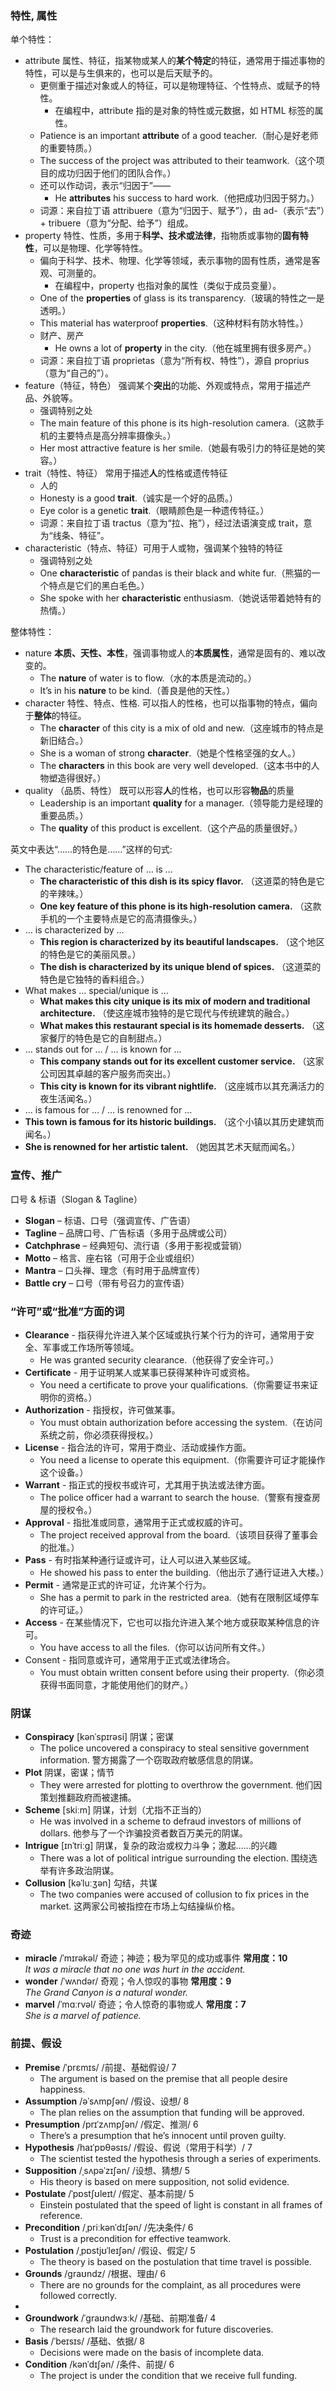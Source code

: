 ### 特性, 属性

单个特性：
- attribute 属性、特征，指某物或某人的**某个特定**的特征，通常用于描述事物的特性，可以是与生俱来的，也可以是后天赋予的。  
  - 更侧重于描述对象或人的特征，可以是物理特征、个性特点、或赋予的特性。
    - 在编程中，attribute 指的是对象的特性或元数据，如 HTML 标签的属性。
  - Patience is an important **attribute** of a good teacher.（耐心是好老师的重要特质。）  
  - The success of the project was attributed to their teamwork.（这个项目的成功归因于他们的团队合作。）  
  - 还可以作动词，表示“归因于”——  
     - He **attributes** his success to hard work.（他把成功归因于努力。）  
  - 词源：来自拉丁语 attribuere（意为“归因于、赋予”），由 ad-（表示“去”）+ tribuere（意为“分配、给予”）组成。
- property 特性、性质，多用于**科学、技术或法律**，指物质或事物的**固有特性**，可以是物理、化学等特性。  
  - 偏向于科学、技术、物理、化学等领域，表示事物的固有性质，通常是客观、可测量的。
    - 在编程中，property 也指对象的属性（类似于成员变量）。
  - One of the **properties** of glass is its transparency.（玻璃的特性之一是透明。）  
  - This material has waterproof **properties**.（这种材料有防水特性。） 
  - 财产、房产
    - He owns a lot of **property** in the city.（他在城里拥有很多房产。）
  - 词源：来自拉丁语 proprietas（意为“所有权、特性”），源自 proprius（意为“自己的”）。
- feature（特征，特色） 强调某个**突出**的功能、外观或特点，常用于描述产品、外貌等。
  - 强调特别之处
  - The main feature of this phone is its high-resolution camera.（这款手机的主要特点是高分辨率摄像头。）
  - Her most attractive feature is her smile.（她最有吸引力的特征是她的笑容。）
- trait（特性、特征） 常用于描述**人**的性格或遗传特征  
  - 人的
  - Honesty is a good **trait**.（诚实是一个好的品质。）  
  - Eye color is a genetic **trait**.（眼睛颜色是一种遗传特征。）  
  - 词源：来自拉丁语 tractus（意为“拉、拖”），经过法语演变成 trait，意为“线条、特征”。
- characteristic（特点、特征）可用于人或物，强调某个独特的特征  
  - 强调特别之处
  - One **characteristic** of pandas is their black and white fur.（熊猫的一个特点是它们的黑白毛色。）  
  - She spoke with her **characteristic** enthusiasm.（她说话带着她特有的热情。）  

整体特性：
- nature **本质、天性、本性**，强调事物或人的**本质属性**，通常是固有的、难以改变的。  
  - The **nature** of water is to flow.（水的本质是流动的。）  
  - It’s in his **nature** to be kind.（善良是他的天性。）  
- character 特性、特点、性格. 可以指人的性格，也可以指事物的特点，偏向于**整体**的特征。  
  - The **character** of this city is a mix of old and new.（这座城市的特点是新旧结合。）  
  - She is a woman of strong **character**.（她是个性格坚强的女人。）  
  - The **characters** in this book are very well developed.（这本书中的人物塑造得很好。）  
- quality （品质、特性） 既可以形容**人**的性格，也可以形容**物品**的质量  
  - Leadership is an important **quality** for a manager.（领导能力是经理的重要品质。）  
  - The **quality** of this product is excellent.（这个产品的质量很好。）  

英文中表达“……的特色是……”这样的句式:
- The characteristic/feature of … is …
  - **The characteristic of this dish is its spicy flavor.**  （这道菜的特色是它的辛辣味。）  
  - **One key feature of this phone is its high-resolution camera.**  （这款手机的一个主要特点是它的高清摄像头。）  
- … is characterized by …
  - **This region is characterized by its beautiful landscapes.**  （这个地区的特色是它的美丽风景。）  
  - **The dish is characterized by its unique blend of spices.**  （这道菜的特色是它独特的香料组合。）  
- What makes … special/unique is …
  - **What makes this city unique is its mix of modern and traditional architecture.**  （使这座城市独特的是它现代与传统建筑的融合。）  
  - **What makes this restaurant special is its homemade desserts.**  （这家餐厅的特色是它的自制甜点。）  
- … stands out for … / … is known for …
  - **This company stands out for its excellent customer service.**  （这家公司因其卓越的客户服务而突出。）  
  - **This city is known for its vibrant nightlife.**  （这座城市以其充满活力的夜生活闻名。）  
- … is famous for … / … is renowned for …
- **This town is famous for its historic buildings.**  （这个小镇以其历史建筑而闻名。）  
- **She is renowned for her artistic talent.**  （她因其艺术天赋而闻名。）  

### 宣传、推广

口号 & 标语（Slogan & Tagline）
- **Slogan** – 标语、口号（强调宣传、广告语）  
- **Tagline** – 品牌口号、广告标语（多用于品牌或公司）  
- **Catchphrase** – 经典短句、流行语（多用于影视或营销）  
- **Motto** – 格言、座右铭（可用于企业或组织）  
- **Mantra** – 口头禅、理念（有时用于品牌宣传）  
- **Battle cry** – 口号（带有号召力的宣传语）  

### “许可”或“批准”方面的词
- **Clearance** - 指获得允许进入某个区域或执行某个行为的许可，通常用于安全、军事或工作场所等领域。
  - He was granted security clearance.（他获得了安全许可。）
- **Certificate** - 用于证明某人或某事已获得某种许可或资格。
  - You need a certificate to prove your qualifications.（你需要证书来证明你的资格。）
- **Authorization** - 指授权，许可做某事。
  - You must obtain authorization before accessing the system.（在访问系统之前，你必须获得授权。）
- **License** - 指合法的许可，常用于商业、活动或操作方面。
  - You need a license to operate this equipment.（你需要许可证才能操作这个设备。）
- **Warrant** - 指正式的授权书或许可，尤其用于执法或法律方面。
  - The police officer had a warrant to search the house.（警察有搜查房屋的授权令。）
- **Approval** - 指批准或同意，通常用于正式或权威的许可。
  - The project received approval from the board.（该项目获得了董事会的批准。）
- **Pass** - 有时指某种通行证或许可，让人可以进入某些区域。
  - He showed his pass to enter the building.（他出示了通行证进入大楼。）
- **Permit** - 通常是正式的许可证，允许某个行为。
  - She has a permit to park in the restricted area.（她有在限制区域停车的许可证。）
- **Access** - 在某些情况下，它也可以指允许进入某个地方或获取某种信息的许可。
  - You have access to all the files.（你可以访问所有文件。）
- Consent - 指同意或许可，通常用于正式或法律场合。
  - You must obtain written consent before using their property.（你必须获得书面同意，才能使用他们的财产。）

### 阴谋
- **Conspiracy**  [kənˈspɪrəsi]  阴谋；密谋            
  - The police uncovered a conspiracy to steal sensitive government information. 警方揭露了一个窃取政府敏感信息的阴谋。
- **Plot** 阴谋，密谋；情节               
  - They were arrested for plotting to overthrow the government. 他们因策划推翻政府而被逮捕。
- **Scheme**  [skiːm]  阴谋，计划（尤指不正当的）            
  - He was involved in a scheme to defraud investors of millions of dollars. 他参与了一个诈骗投资者数百万美元的阴谋。
- **Intrigue**  [ɪnˈtriːɡ]  阴谋，复杂的政治或权力斗争；激起……的兴趣   
  - There was a lot of political intrigue surrounding the election. 围绕选举有许多政治阴谋。
- **Collusion**  [kəˈluːʒən]  勾结，共谋            
  - The two companies were accused of collusion to fix prices in the market. 这两家公司被指控在市场上勾结操纵价格。

### 奇迹

- **miracle** /ˈmɪrəkəl/ 奇迹；神迹；极为罕见的成功或事件 **常用度：10**  
  *It was a miracle that no one was hurt in the accident.*
- **wonder** /ˈwʌndər/ 奇观；令人惊叹的事物 **常用度：9**  
  *The Grand Canyon is a natural wonder.*
- **marvel** /ˈmɑːrvəl/ 奇迹；令人惊奇的事物或人 **常用度：7**  
  *She is a marvel of patience.*

### 前提、假设

- **Premise** /ˈprɛmɪs/ /前提、基础假设/ 7  
  - The argument is based on the premise that all people desire happiness.
- **Assumption** /əˈsʌmpʃən/ /假设、设想/ 8  
  - The plan relies on the assumption that funding will be approved.
- **Presumption** /prɪˈzʌmpʃən/ /假定、推测/ 6  
  - There’s a presumption that he’s innocent until proven guilty.
- **Hypothesis** /haɪˈpɒθəsɪs/ /假设、假说（常用于科学）/ 7  
  - The scientist tested the hypothesis through a series of experiments.
- **Supposition** /ˌsʌpəˈzɪʃən/ /设想、猜想/ 5  
  - His theory is based on mere supposition, not solid evidence.
- **Postulate** /ˈpɒstʃʊleɪt/ /假定、基本前提/ 5  
  - Einstein postulated that the speed of light is constant in all frames of reference.
- **Precondition** /ˌpriːkənˈdɪʃən/ /先决条件/ 6  
  - Trust is a precondition for effective teamwork.
- **Postulation** /ˌpɒstjʊˈleɪʃən/ /假设、假定/ 5  
  - The theory is based on the postulation that time travel is possible.
- **Grounds** /ɡraʊndz/ /根据、理由/ 6  
  - There are no grounds for the complaint, as all procedures were followed correctly.
-
- **Groundwork** /ˈɡraʊndwɜːk/ /基础、前期准备/ 4  
  - The research laid the groundwork for future discoveries.
- **Basis** /ˈbeɪsɪs/ /基础、依据/ 8  
  - Decisions were made on the basis of incomplete data.
- **Condition** /kənˈdɪʃən/ /条件、前提/ 6  
  - The project is under the condition that we receive full funding.
